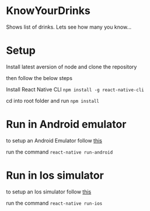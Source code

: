 # KnowYourDrinks
Shows list of drinks. Lets see how many you know...
# Setup
Install latest aversion of node and clone the repository

then follow the below steps

Install React Native CLI `npm install -g react-native-cli`

cd into root folder and run `npm install`

# Run in Android emulator
to setup an Android Emulator follow [this](https://facebook.github.io/react-native/docs/getting-started#android-development-environment)

run the command `react-native run-android`


# Run in Ios simulator

to setup an Ios simulator follow [this](https://facebook.github.io/react-native/docs/getting-started#installing-dependencies)

run the command `react-native run-ios`

